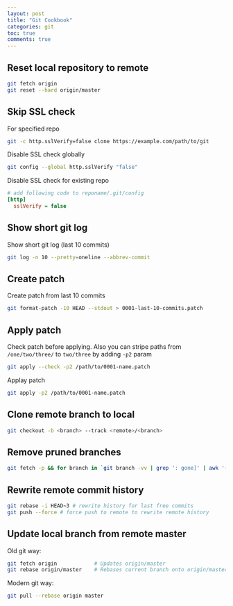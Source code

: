 ```yaml
---
layout: post
title: "Git Cookbook"
categories: git
toc: true
comments: true
---
```


## Reset local repository to remote

```bash
git fetch origin
git reset --hard origin/master
```

## Skip SSL check

For specified repo

```bash
git -c http.sslVerify=false clone https://example.com/path/to/git
```

Disable SSL check globally

```bash
git config --global http.sslVerify "false"
```

Disable SSL check for existing repo

```ini
# add following code to reponame/.git/config
[http]
  sslVerify = false
```

## Show short git log

Show short git log (last 10 commits)

```bash
git log -n 10 --pretty=oneline --abbrev-commit
```

## Create patch

Create patch from last 10 commits

```bash
git format-patch -10 HEAD --stdout > 0001-last-10-commits.patch
```

## Apply patch

Check patch before applying.
Also you can stripe paths from `/one/two/three/` to `two/three` by adding `-p2` param

```bash
git apply --check -p2 /path/to/0001-name.patch
```

Applay patch

```bash
git apply -p2 /path/to/0001-name.patch
```

## Clone remote branch to local

```bash
git checkout -b <branch> --track <remote>/<branch>
```

## Remove pruned branches

```bash
git fetch -p && for branch in `git branch -vv | grep ': gone]' | awk '{print $1}'`; do git branch -D $branch; done
```

## Rewrite remote commit history

```bash
git rebase -i HEAD~3 # rewrite history for last free commits
git push --force # force push to remote to rewrite remote history
```

## Update local branch from remote master

Old git way:

```bash
git fetch origin            # Updates origin/master
git rebase origin/master    # Rebases current branch onto origin/master
```

Modern git way:

```bash
git pull --rebase origin master
```
